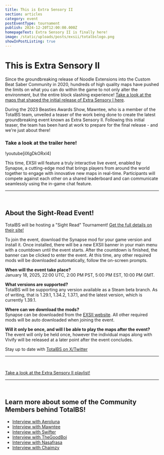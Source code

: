 ```yaml
---
title: This is Extra Sensory II
section: articles
category: event
postEventType: tournament
publish: 2024-12-20T12:00:00.000Z
homepageText: Extra Sensory II is finally here!
image: /static/uploads/posts/exsii/totalbslogo.png
showInPostListing: true
---
```


# This is Extra Sensory II

Since the groundbreaking release of Noodle Extensions into the Custom Beat Saber Community in 2020, hundreds of high quality maps have pushed the limits on what you can do within the game to not only alter the environment, but the entire block slashing experience! [Take a look at the maps that shaped the initial release of Extra Sensory I here](/playlists/extra-sensory-i).

During the 2023 Beasties Awards Show, Mawntee, who is a member of the TotalBS team, unveiled a teaser of the work being done to create the latest groundbreaking event known as Extra Sensory II. Following this initial teaser, the team has been hard at work to prepare for the final release - and we're just about there!

### Take a look at the trailer here!

!youtube[ilXgDkORxl4]
<br />

This time, EXSII will feature a truly interactive live event, enabled by Synapse, a cutting-edge mod that brings players from around the world together to engage with innovative new maps in real-time. Participants will compete against each other on a shared leaderboard and can communicate seamlessly using the in-game chat feature.

<hr />
<br />

## About the Sight-Read Event!

TotalBS will be hosting a "Sight Read" Tournament! [Get the full details on their site!](https://exsii.totalbs.dev/)

To join the event, download the Synapse mod for your game version and install it. Once installed, there will be a new EXSII banner in your main menu with a countdown until the event starts. After the countdown is finished, the banner can be clicked to enter the event. At this time, any other required mods will be downloaded automatically, follow the on-screen prompts.

**When will the event take place?**
\
January 18, 2025, 22:00 UTC, 2:00 PM PST, 5:00 PM EST, 10:00 PM GMT.

**What versions are supported?**
\
TotalBS will be supporting any version available as a Steam beta branch. As of writing, that is 1.29.1, 1.34.2, 1.37.1, and the latest version, which is currently 1.39.1.

**Where can we download the mods?**
\
Synapse can be downloaded from the [EXSII website](https://exsii.totalbs.dev/). All other required mods will be auto downloaded when joining the event.

**Will it only be once, and will I be able to play the maps after the event?**
\
The event will only be held once, however the individual maps along with Vivify will be released at a later point after the event concludes.

Stay up to date with [TotalBS on X/Twitter](https://x.com/_TotalBS)

<hr />
<br />

[Take a look at the Extra Sensory II playlist!](/playlists/extra-sensory-ii)

<hr />
<br />

## Learn more about some of the Community Members behind TotalBS!

- [Interview with Aeroluna](/posts/totalbs-interview-with-aeroluna)
- [Interview with Mawntee](/posts/totalbs-interview-with-mawntee)
- [Interview with Swifter](/posts/totalbs-interview-with-swifter)
- [Interview with TheGoodBoi](/posts/totalbs-interview-with-thegoodboi)
- [Interview with Nasafrasa](/posts/totalbs-interview-with-nasafrasa)
- [Interview with Chaimzy](/posts/totalbs-interview-with-chaimzy)

